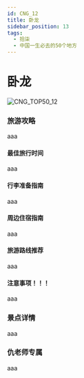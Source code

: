 ```yaml
---
id: CNG_12
title: 卧龙
sidebar_position: 13
tags:
  - 拾柒
  - 中国一生必去的50个地方
---
```


# 卧龙

![CNG\_TOP50\_12](https://github.com/AzraelQAQ/my-docusaurus-site/blob/master/img/love/CNG\_TOP50/12.png)

### 旅游攻略

aaa

#### 最佳旅行时间

aaa

#### 行李准备指南

aaa

#### 周边住宿指南

aaa

#### 旅游路线推荐

aaa

#### 注意事项！！！

aaa

### 景点详情

aaa

### 仇老师专属

aaa
